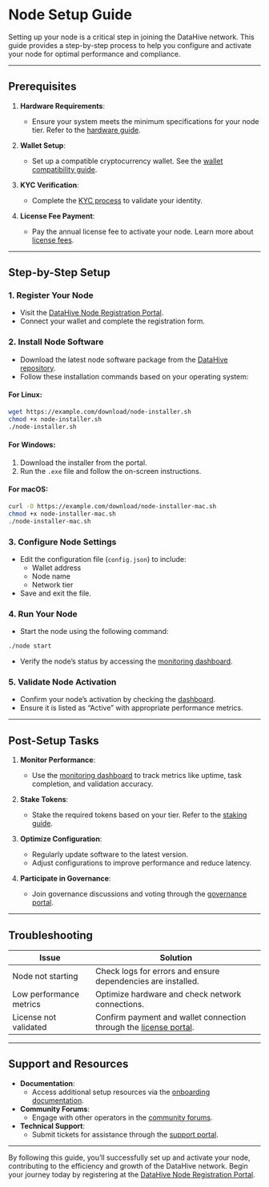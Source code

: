 # Node Setup Guide

Setting up your node is a critical step in joining the DataHive network. This guide provides a step-by-step process to help you configure and activate your node for optimal performance and compliance.

---

## Prerequisites

1. **Hardware Requirements**:
   - Ensure your system meets the minimum specifications for your node tier. Refer to the [hardware guide](/docs/onboarding/hardware.md).

2. **Wallet Setup**:
   - Set up a compatible cryptocurrency wallet. See the [wallet compatibility guide](/docs/onboarding/wallets.md).

3. **KYC Verification**:
   - Complete the [KYC process](/docs/onboarding/kyc.md) to validate your identity.

4. **License Fee Payment**:
   - Pay the annual license fee to activate your node. Learn more about [license fees](/docs/onboarding/fees.md).

---

## Step-by-Step Setup

### 1. Register Your Node
- Visit the [DataHive Node Registration Portal](https://www.datahive.network/nodes).
- Connect your wallet and complete the registration form.

### 2. Install Node Software
- Download the latest node software package from the [DataHive repository](https://github.com/datahiv3/Legalese-Node-LN1).
- Follow these installation commands based on your operating system:

#### For Linux:
```bash
wget https://example.com/download/node-installer.sh
chmod +x node-installer.sh
./node-installer.sh
```

#### For Windows:
1. Download the installer from the portal.
2. Run the `.exe` file and follow the on-screen instructions.

#### For macOS:
```bash
curl -O https://example.com/download/node-installer-mac.sh
chmod +x node-installer-mac.sh
./node-installer-mac.sh
```

### 3. Configure Node Settings
- Edit the configuration file (`config.json`) to include:
  - Wallet address
  - Node name
  - Network tier
- Save and exit the file.

### 4. Run Your Node
- Start the node using the following command:
```bash
./node start
```
- Verify the node’s status by accessing the [monitoring dashboard](/docs/onboarding/monitoring.md).

### 5. Validate Node Activation
- Confirm your node’s activation by checking the [dashboard](/docs/onboarding/dashboard.md).
- Ensure it is listed as “Active” with appropriate performance metrics.

---

## Post-Setup Tasks

1. **Monitor Performance**:
   - Use the [monitoring dashboard](/docs/onboarding/monitoring.md) to track metrics like uptime, task completion, and validation accuracy.

2. **Stake Tokens**:
   - Stake the required tokens based on your tier. Refer to the [staking guide](/docs/onboarding/staking/initiation.md).

3. **Optimize Configuration**:
   - Regularly update software to the latest version.
   - Adjust configurations to improve performance and reduce latency.

4. **Participate in Governance**:
   - Join governance discussions and voting through the [governance portal](/docs/onboarding/governance/proposals.md).

---

## Troubleshooting

| **Issue**                  | **Solution**                                                                 |
|----------------------------|-----------------------------------------------------------------------------|
| Node not starting          | Check logs for errors and ensure dependencies are installed.                |
| Low performance metrics    | Optimize hardware and check network connections.                            |
| License not validated      | Confirm payment and wallet connection through the [license portal](/docs/onboarding/legal/license-nft.md). |

---

## Support and Resources

- **Documentation**:
  - Access additional setup resources via the [onboarding documentation](/docs/onboarding/overview.md).
- **Community Forums**:
  - Engage with other operators in the [community forums](/docs/onboarding/community/forums.md).
- **Technical Support**:
  - Submit tickets for assistance through the [support portal](/docs/onboarding/support/tickets.md).

---

By following this guide, you’ll successfully set up and activate your node, contributing to the efficiency and growth of the DataHive network. Begin your journey today by registering at the [DataHive Node Registration Portal](https://www.datahive.network/nodes).

